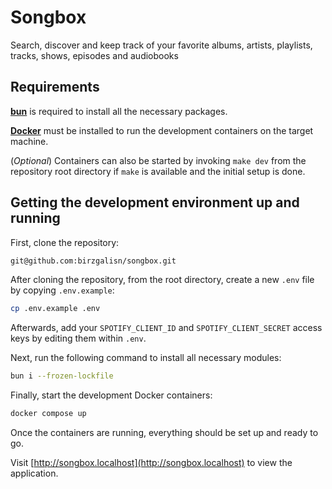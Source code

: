 # Songbox

Search, discover and keep track of your favorite albums, artists, playlists, tracks, shows, episodes and audiobooks

## Requirements

[**bun**](https://bun.sh) is required to install all the necessary packages.

[**Docker**](https://www.docker.com) must be installed to run the development containers on the target machine.

(_Optional_) Containers can also be started by invoking `make dev` from the repository root directory if `make` is available and the initial setup is done.

## Getting the development environment up and running

First, clone the repository:

```bash
git@github.com:birzgalisn/songbox.git
```

After cloning the repository, from the root directory, create a new `.env` file by copying `.env.example`:

```bash
cp .env.example .env
```

Afterwards, add your `SPOTIFY_CLIENT_ID` and `SPOTIFY_CLIENT_SECRET` access keys by editing them within `.env`.

Next, run the following command to install all necessary modules:

```bash
bun i --frozen-lockfile
```

Finally, start the development Docker containers:

```bash
docker compose up
```

Once the containers are running, everything should be set up and ready to go.

Visit [http://songbox.localhost](http://songbox.localhost) to view the application.
